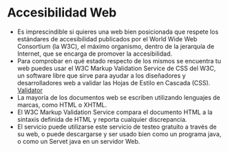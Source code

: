 # Accesibilidad Web

* Es imprescindible si quieres una web bien posicionada que respete los estándares de accesibilidad publicados por el World Wide Web Consortium (la W3C), el máximo organismo, dentro de la jerarquía de Internet, que se encarga de promover la accesibilidad.
* Para comprobar en qué estado respecto de los mismos se encuentra tu web puedes usar el W3C Markup Validation Service de CSS del W3C, un software libre que sirve para ayudar a los diseñadores y desarrolladores web a validar las Hojas de Estilo en Cascada (CSS). [Validator](https://validator.w3.org/
)  
* La mayoría de los documentos web se escriben utilizando lenguajes de marcas, como HTML o XHTML.
* El  W3C Markup Validation Service compara el documento HTML a la sintaxis definida de HTML y reporta cualquier discrepancia.
* El servicio puede utilizarse este servicio de testeo gratuito a través de su web, o puede descargarse y ser usado bien como un programa java, o como un Servet java en un servidor Web.
